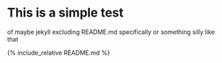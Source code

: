 # This is a simple test 
of maybe jekyll excluding README.md specifically or something silly like that

{% include_relative README.md %}
